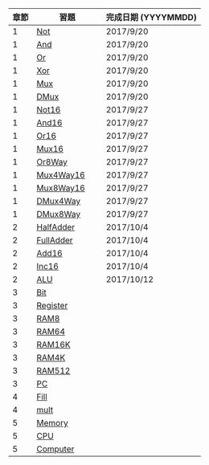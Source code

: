 章節 | 習題                                   | 完成日期 (YYYYMMDD)
-----|----------------------------------------|---------------------
1    | [Not](01/Not.hdl)                      |2017/9/20  
1    | [And](01/And.hdl)                      |2017/9/20 
1    | [Or](01/Or.hdl)                        |2017/9/20 
1    | [Xor](01/Xor.hdl)                      |2017/9/20 
1    | [Mux](01/Mux.hdl)                      |2017/9/20 
1    | [DMux](01/DMux.hdl)                    |2017/9/20 
1    | [Not16](01/Not16.hdl)                  |2017/9/27
1    | [And16](01/And16.hdl)                  |2017/9/27
1    | [Or16](01/Or16.hdl)                    |2017/9/27
1    | [Mux16](01/Mux16.hdl)                  |2017/9/27
1    | [Or8Way](01/Or8Way.hdl)                |2017/9/27
1    | [Mux4Way16](01/Mux4Way16.hdl)          |2017/9/27
1    | [Mux8Way16](01/Mux8Way16.hdl)          |2017/9/27
1    | [DMux4Way](01/DMux4Way.hdl)            |2017/9/27
1    | [DMux8Way](01/DMux8Way.hdl)            |2017/9/27
2    | [HalfAdder](02/HalfAdder.hdl)          |2017/10/4
2    | [FullAdder](02/FullAdder.hdl)          |2017/10/4
2    | [Add16](02/Add16.hdl)                  |2017/10/4
2    | [Inc16](02/Inc16.hdl)                  |2017/10/4
2    | [ALU](02/ALU.hdl)                      |2017/10/12
3    | [Bit](03/a/Bit.hdl)                    |
3    | [Register](03/a/Register.hdl)          |
3    | [RAM8](03/a/RAM8.hdl)                  |
3    | [RAM64](03/a/RAM64.hdl)                |
3    | [RAM16K](03/b/RAM16K.hdl)              |
3    | [RAM4K](03/b/RAM4K.hdl)                |
3    | [RAM512](03/b/RAM512.hdl)              |
3    | [PC](03/a/PC.hdl)                      |
4    | [Fill](04/fill/Fill.asm)               |
4    | [mult](04/mult/mult.asm)               |
5    | [Memory](05/Memory.hdl)                |
5    | [CPU](05/CPU.hdl)                      |
5    | [Computer](05/Computer.hdl)            |
